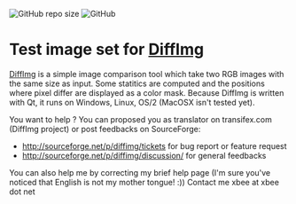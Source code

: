 ![GitHub repo size](https://img.shields.io/github/repo-size/ImageProcessing-ElectronicPublications/diffimg-images-test)
![GitHub](https://img.shields.io/github/license/ImageProcessing-ElectronicPublications/diffimg-images-test)

# Test image set for [DiffImg](https://github.com/ImageProcessing-ElectronicPublications/diffimg)

[DiffImg](https://github.com/ImageProcessing-ElectronicPublications/diffimg) is a simple image comparison tool which take two RGB images with the same size as input. Some statitics are computed and the positions where pixel differ are displayed as a color mask.
Because DiffImg is written with Qt, it runs on Windows, Linux, OS/2 (MacOSX isn't tested yet).

You want to help ? You can proposed you as translator on transifex.com (DiffImg project) or post feedbacks on SourceForge:
- http://sourceforge.net/p/diffimg/tickets for bug report or feature request
- http://sourceforge.net/p/diffimg/discussion/ for general feedbacks

You can also help me by correcting my brief help page (I'm sure you've noticed that English is not my mother tongue! :)) Contact me xbee at xbee dot net
